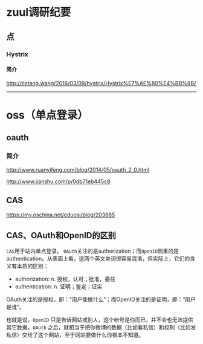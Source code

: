 # zuul调研纪要

## 点

### Hystrix
#### 简介
http://tietang.wang/2016/03/09/hystrix/Hystrix%E7%AE%80%E4%BB%8B/




----

# oss（单点登录）
## oauth
### 简介
http://www.ruanyifeng.com/blog/2014/05/oauth_2_0.html

http://www.jianshu.com/p/0db71eb445c8

## CAS
https://my.oschina.net/eduosi/blog/203885

## CAS、OAuth和OpenID的区别
`CAS`用于站内单点登录。
`OAuth`关注的是authorization；而`OpenID`侧重的是authentication。从表面上看，这两个英文单词很容易混淆，但实际上，它们的含义有本质的区别：

- authorization: n. 授权，认可；批准，委任
- authentication: n. 证明；鉴定；证实

OAuth关注的是授权，即：“用户能做什么”；而OpenID关注的是证明，即：“用户是谁”。

也就是说，`OpenID` 只是告诉网站或别人，这个帐号是你而已，并不会也无法提供其它数据。`OAuth` 之后，就相当于把你微博的数据（比如看私信）和权利（比如发私信）交给了这个网站，至于网站要做什么你根本不知道。